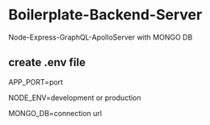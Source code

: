 # Boilerplate-Backend-Server

Node-Express-GraphQL-ApolloServer with MONGO DB

## create .env file

  APP_PORT=port
  
  NODE_ENV=development or production
  
  MONGO_DB=connection url
